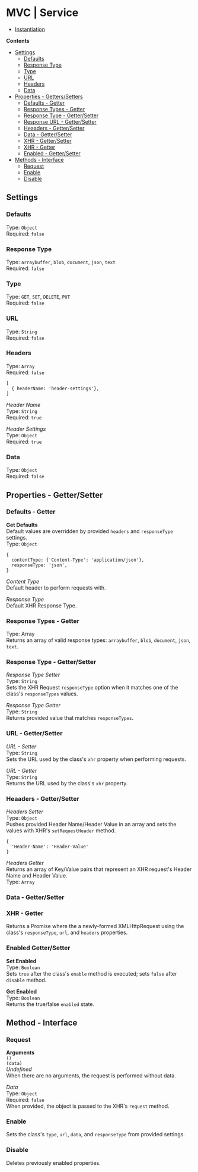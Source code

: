 # MVC | Service

- [Instantiation](./instantiation.md)

**Contents**  
- [Settings](#settings)
  - [Defaults](#defaults)
  - [Response Type](#response-type)
  - [Type](#type)
  - [URL](#url)
  - [Headers](#headers)
  - [Data](#data)
- [Properties - Getters/Setters](#properties---gettersetter)
  - [Defaults - Getter](#defaults---getter)
  - [Response Types - Getter](#response-types---getter)
  - [Response Type - Getter/Setter](#response-type---gettersetter)
  - [Response URL - Getter/Setter](#response-url---gettersetter)
  - [Heaaders - Getter/Setter](#heaaders---gettersetter)
  - [Data - Getter/Setter](#data---gettersetter)
  - [XHR - Getter/Setter](#xhr---gettersetter)
  - [XHR - Getter](#xhr---getter)
  - [Enabled - Getter/Setter](#enabled---gettersetter)
- [Methods - Interface](#methods---interface)
  - [Request](#request)
  - [Enable](#enable)
  - [Disable](#disable)

## Settings
### Defaults
Type: `Object`  
Required: `false`  

### Response Type
Type: `arraybuffer`, `blob`, `document`, `json`, `text`  
Required: `false`  

### Type
Type: `GET`, `SET`, `DELETE`, `PUT`  
Required: `false`  

### URL
Type: `String`  
Required: `false`  

### Headers
Type: `Array`  
Required: `false`  
```
[
  { headerName: 'header-settings'},
]
```
*Header Name*  
Type: `String`  
Required: `true`  

*Header Settings*  
Type: `Object`  
Required: `true`  

### Data
Type: `Object`  
Required: `false`  


## Properties - Getter/Setter
### Defaults - Getter
**Get Defaults**  
Default values are overridden by provided `headers` and `responseType` settings.  
Type: `Object`  
```
{
  contentType: {'Content-Type': 'application/json'},
  responseType: 'json',
}
```
*Content Type*  
Default header to perform requests with.  

*Response Type*  
Default XHR Response Type.  

### Response Types - Getter
Type: Array  
Returns an array of valid response types: `arraybuffer`, `blob`, `document`, `json`, `text`.  

### Response Type - Getter/Setter
*Response Type Setter*  
Type: `String`  
Sets the XHR Request `responseType` option when it matches one of the class's `responseTypes` values.  

*Response Type Getter*  
Type: `String`  
Returns provided value that matches `responseTypes`.  

### URL - Getter/Setter
*URL - Setter*  
Type: `String`  
Sets the URL used by the class's `xhr` property when performing requests.  

*URL - Getter*  
Type: `String`  
Returns the URL used by the class's `xhr` property.  

### Heaaders - Getter/Setter
*Headers Setter*  
Type: `Object`  
Pushes provided Header Name/Header Value in an array and sets the values with XHR's `setRequestHeader` method.  
```
{
  'Header-Name': 'Header-Value'
}
```

*Headers Getter*  
Returns an array of Key/Value pairs that represent an XHR request's Header Name and Header Value.  
Type: `Array`  


### Data - Getter/Setter
### XHR - Getter
Returns a Promise where the a newly-formed XMLHttpRequest using the class's `responseType`, `url`, and `headers` properties.  

### Enabled Getter/Setter
**Set Enabled**  
Type: `Boolean`  
Sets `true` after the class's `enable` method is executed; sets `false` after `disable` method.  

**Get Enabled**  
Type: `Boolean`  
Returns the true/false `enabled` state.  

## Method - Interface
### Request
**Arguments**  
`()`  
`(data)`  
*Undefined*  
When there are no arguments, the request is performed without data.  

*Data*  
Type: `Object`  
Required: `false`  
When provided, the object is passed to the XHR's `request` method.  

### Enable
Sets the class's `type`, `url`, `data`, and `responseType` from provided settings.  

### Disable
Deletes previously enabled properties.  
